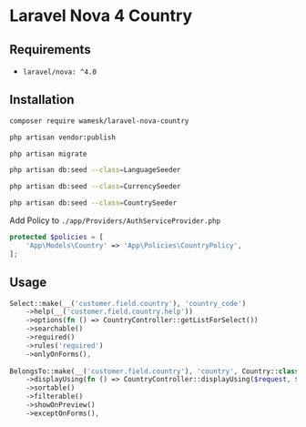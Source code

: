 # Laravel Nova 4 Country



## Requirements

- `laravel/nova: ^4.0`


## Installation

```bash
composer require wamesk/laravel-nova-country
```

```bash
php artisan vendor:publish
```

```bash
php artisan migrate
```

```bash
php artisan db:seed --class=LanguageSeeder

php artisan db:seed --class=CurrencySeeder

php artisan db:seed --class=CountrySeeder
```

Add Policy to `./app/Providers/AuthServiceProvider.php`
```php
protected $policies = [
    'App\Models\Country' => 'App\Policies\CountryPolicy',
];
```

## Usage

```php
Select::make(__('customer.field.country'), 'country_code')
    ->help(__('customer.field.country.help'))
    ->options(fn () => CountryController::getListForSelect())
    ->searchable()
    ->required()
    ->rules('required')
    ->onlyOnForms(),
                        
BelongsTo::make(__('customer.field.country'), 'country', Country::class)
    ->displayUsing(fn () => CountryController::displayUsing($request, $this))
    ->sortable()
    ->filterable()
    ->showOnPreview()
    ->exceptOnForms(),
```
